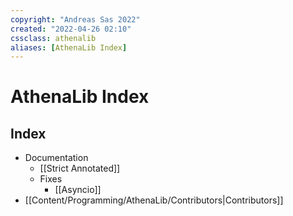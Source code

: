```yaml
---
copyright: "Andreas Sas 2022"
created: "2022-04-26 02:10"
cssclass: athenalib
aliases: [AthenaLib Index]
---
```

# AthenaLib Index

## Index
- Documentation
    - [[Strict Annotated]]
    - Fixes
        -  [[Asyncio]]
- [[Content/Programming/AthenaLib/Contributors|Contributors]]